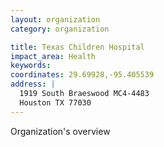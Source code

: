 ```yaml
---
layout: organization
category: organization

title: Texas Children Hospital
impact_area: Health
keywords: 
coordinates: 29.69928,-95.405539
address: |
  1919 South Braeswood MC4-4483
  Houston TX 77030
---
```

Organization's overview

